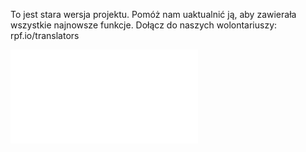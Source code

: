 To jest stara wersja projektu. Pomóż nam uaktualnić ją, aby zawierała wszystkie najnowsze funkcje. Dołącz do naszych wolontariuszy: rpf.io/translators

![pdf](images/rock-band-pl-PL.pdf)

